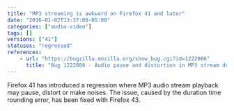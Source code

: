 ```yaml
---
title: "MP3 streaming is awkward on Firefox 41 and later"
date: "2016-01-02T13:37:00-05:00"
categories: ["audio-video"]
tags: []
versions: ["41"]
statuses: "regressed"
references:
    - url: "https://bugzilla.mozilla.org/show_bug.cgi?id=1222866"
      title: "Bug 1222866 - Audio pause and distortion in MP3 stream due to rounding error since Firefox 41"
---
```

Firefox 41 has introduced a regression where MP3 audio stream playback may pause, distort or make noises. The issue, caused by the duration time rounding error, has been fixed with Firefox 43.
